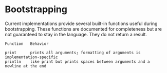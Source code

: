 # Bootstrapping

Current implementations provide several built-in functions useful during bootstrapping. These functions are documented for completeness but are not guaranteed to stay in the language. They do not return a result.

```
Function   Behavior

print      prints all arguments; formatting of arguments is implementation-specific
println    like print but prints spaces between arguments and a newline at the end
```